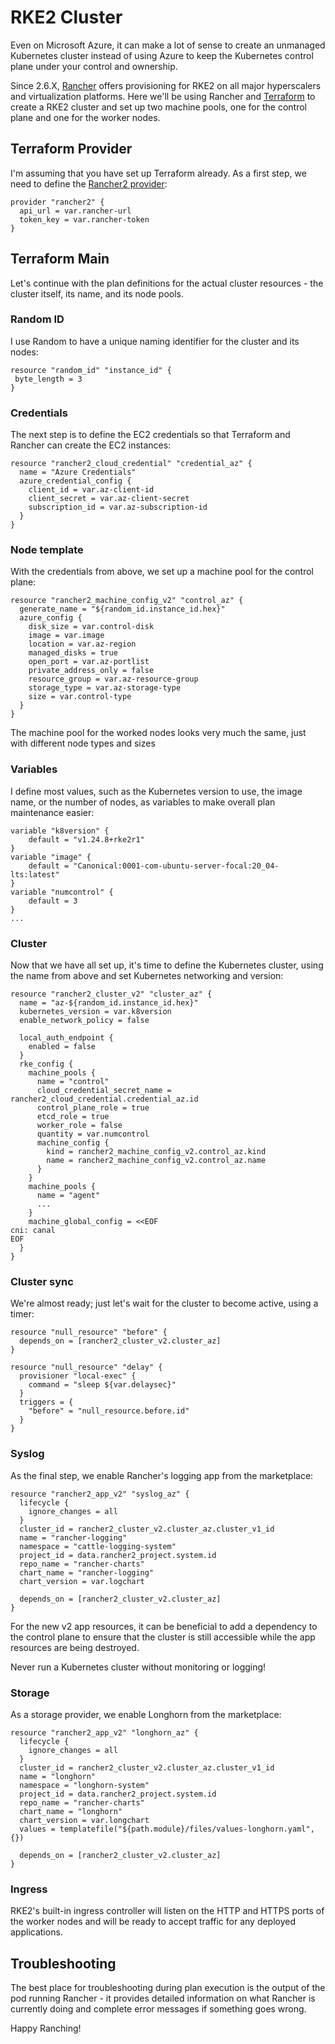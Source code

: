 # RKE2 Cluster

Even on Microsoft Azure, it can make a lot of sense to create an unmanaged Kubernetes cluster instead of using Azure to keep the Kubernetes control plane under your control and ownership.

Since 2.6.X, [Rancher](https://rancher.com/) offers provisioning for RKE2 on all major hyperscalers and virtualization platforms. Here we'll be using Rancher and [Terraform](https://www.terraform.io/) to create a RKE2 cluster and set up two machine pools, one for the control plane and one for the worker nodes.

## Terraform Provider

I'm assuming that you have set up Terraform already. As a first step, we need to define the [Rancher2 provider](https://www.terraform.io/docs/providers/rancher2/index.html):

```
provider "rancher2" {
  api_url = var.rancher-url
  token_key = var.rancher-token
}
```

## Terraform Main

Let's continue with the plan definitions for the actual cluster resources - the cluster itself, its name, and its node pools.

### Random ID

I use Random to have a unique naming identifier for the cluster and its nodes:

```
resource "random_id" "instance_id" {
 byte_length = 3
}
```

### Credentials

The next step is to define the EC2 credentials so that Terraform and Rancher can create the EC2 instances:

```
resource "rancher2_cloud_credential" "credential_az" {
  name = "Azure Credentials"
  azure_credential_config {
    client_id = var.az-client-id
    client_secret = var.az-client-secret
    subscription_id = var.az-subscription-id
  }
}
```

### Node template

With the credentials from above, we set up a machine pool for the control plane:

```
resource "rancher2_machine_config_v2" "control_az" {
  generate_name = "${random_id.instance_id.hex}"
  azure_config {
    disk_size = var.control-disk
    image = var.image
    location = var.az-region
    managed_disks = true
    open_port = var.az-portlist
    private_address_only = false
    resource_group = var.az-resource-group
    storage_type = var.az-storage-type
    size = var.control-type
  }
}
```

The machine pool for the worked nodes looks very much the same, just with different node types and sizes

### Variables

I define most values, such as the Kubernetes version to use, the image name, or the number of nodes, as variables to make overall plan maintenance easier:

```
variable "k8version" {
	default = "v1.24.8+rke2r1"
}
variable "image" { 
	default = "Canonical:0001-com-ubuntu-server-focal:20_04-lts:latest"
}
variable "numcontrol" {
    default = 3
}
...
```

### Cluster

Now that we have all set up, it's time to define the Kubernetes cluster, using the name from above and set Kubernetes networking and version:

```
resource "rancher2_cluster_v2" "cluster_az" {
  name = "az-${random_id.instance_id.hex}"
  kubernetes_version = var.k8version
  enable_network_policy = false

  local_auth_endpoint {
    enabled = false
  }
  rke_config {
    machine_pools {
      name = "control"
      cloud_credential_secret_name = rancher2_cloud_credential.credential_az.id
      control_plane_role = true
      etcd_role = true
      worker_role = false
      quantity = var.numcontrol 
      machine_config {
        kind = rancher2_machine_config_v2.control_az.kind
        name = rancher2_machine_config_v2.control_az.name
      }
    }
    machine_pools {
      name = "agent"
      ... 
    }
    machine_global_config = <<EOF
cni: canal
EOF
  }
}
```

### Cluster sync

We're almost ready; just let's wait for the cluster to become active, using a timer:

```
resource "null_resource" "before" {
  depends_on = [rancher2_cluster_v2.cluster_az]
}

resource "null_resource" "delay" {
  provisioner "local-exec" {
    command = "sleep ${var.delaysec}"
  }
  triggers = {
    "before" = "null_resource.before.id"
  }
}
```

### Syslog

As the final step, we enable Rancher's logging app from the marketplace:

```
resource "rancher2_app_v2" "syslog_az" {
  lifecycle {
    ignore_changes = all
  }
  cluster_id = rancher2_cluster_v2.cluster_az.cluster_v1_id
  name = "rancher-logging"
  namespace = "cattle-logging-system"
  project_id = data.rancher2_project.system.id
  repo_name = "rancher-charts"
  chart_name = "rancher-logging"
  chart_version = var.logchart

  depends_on = [rancher2_cluster_v2.cluster_az]
}
```

For the new v2 app resources, it can be beneficial to add a dependency to the control plane to ensure that the cluster is still accessible while the app resources are being destroyed.

Never run a Kubernetes cluster without monitoring or logging!

### Storage

As a storage provider, we enable Longhorn from the marketplace:

```
resource "rancher2_app_v2" "longhorn_az" {
  lifecycle {
    ignore_changes = all
  }
  cluster_id = rancher2_cluster_v2.cluster_az.cluster_v1_id
  name = "longhorn"
  namespace = "longhorn-system"
  project_id = data.rancher2_project.system.id
  repo_name = "rancher-charts"
  chart_name = "longhorn"
  chart_version = var.longchart
  values = templatefile("${path.module}/files/values-longhorn.yaml", {})

  depends_on = [rancher2_cluster_v2.cluster_az]
}
```

### Ingress

RKE2's built-in ingress controller will listen on the HTTP and HTTPS ports of the worker nodes and will be ready to accept traffic for any deployed applications.

## Troubleshooting

The best place for troubleshooting during plan execution is the output of the pod running Rancher - it provides detailed information on what Rancher is currently doing and complete error messages if something goes wrong.

Happy Ranching!
